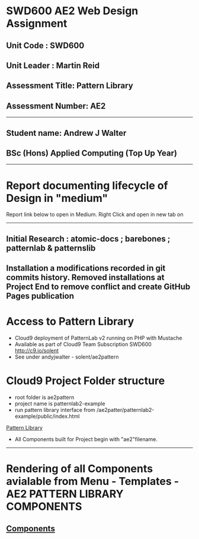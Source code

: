 
#  SWD600 AE2 Web Design Assignment

## Unit Code : SWD600
## Unit Leader : Martin Reid
## Assessment Title: Pattern Library
## Assessment Number: AE2
----------------------------------------------------------------------------------------------------------
## Student name: Andrew J Walter
## BSc (Hons) Applied Computing (Top Up Year)
----------------------------------------------------------------------------------------------------------
# Report documenting lifecycle of Design in "medium"

Report link below to open in Medium.
Right Click and open in new tab on 

----------------------------------------------------------------------------------------------------------
## Initial Research : atomic-docs ; barebones ; patternlab & patternslib
Installation a modifications recorded in git commits history.
Removed installations at Project End to remove conflict and create GitHub Pages publication
----------------------------------------------------------------------------------------------------------


# Access to Pattern Library

- Cloud9 deployment of PatternLab v2 running on PHP with Mustache
- Available as part of Cloud9 Team Subscription SWD600 http://c9.io/solent
- See under andyjwalter - solent/ae2pattern

# Cloud9 Project Folder structure 
- root folder is ae2pattern
- project name is patternlab2-example
- run pattern library interface from /ae2patter/patternlab2-example/public/index.html

[Pattern Library](https://ae2pattern-andyjwalter.c9users.io/patternlab2-example/public/index.html)
- All Components built for Project begin with "ae2"filename.

----------------------------------------------------------------------------------------------------------
# Rendering of all Components avialable from Menu - Templates - AE2 PATTERN LIBRARY COMPONENTS

[Components](https://ae2pattern-andyjwalter.c9users.io/patternlab2-example/public/?p=templates-ae2-pattern-project)
----------------------------------------------------------------------------------------------------------
